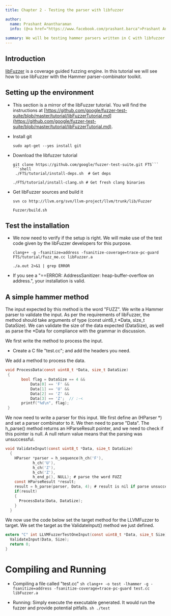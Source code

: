 ```yaml
---
title: Chapter 2 - Testing the parser with libfuzzer

author:
  name: Prashant Anantharaman
  info: (@<a href="https://www.facebook.com/prashant.barca">Prashant Anantharaman</a>)
  
summary: We will be testing hammer parsers written in C with libfuzzer to expose common C stack overflows, buffer overflows, memory leaks, etc.
---
```


## Introduction

[libFuzzer](https://github.com/google/fuzzer-test-suite/blob/master/tutorial/libFuzzerTutorial.md) is a coverage guided fuzzing engine. In this tutorial we will see how to use libFuzzer with the Hammer parser-combinator toolkit.

## Setting up the environment

- This section is a mirror of the libFuzzer tutorial. You will find the instructions at [https://github.com/google/fuzzer-test-suite/blob/master/tutorial/libFuzzerTutorial.md](https://github.com/google/fuzzer-test-suite/blob/master/tutorial/libFuzzerTutorial.md).

- Install git
  ```shell
  sudo apt-get --yes install git
  ```
- Download the libfuzzer tutorial
  ```shell
  git clone https://github.com/google/fuzzer-test-suite.git FTS```
  ```shell
   ./FTS/tutorial/install-deps.sh  # Get deps
   ```
  ```shell
  ./FTS/tutorial/install-clang.sh # Get fresh clang binaries
  ```
- Get libFuzzer sources and build it
  ```shell 
  svn co http://llvm.org/svn/llvm-project/llvm/trunk/lib/Fuzzer
  ```
  ```shell
  Fuzzer/build.sh
  ```

## Test the installation

- We now need to verify if the setup is right. We will make use of the test code given by the libFuzzer developers for this purpose.

   ```shell
   clang++ -g -fsanitize=address -fsanitize-coverage=trace-pc-guard FTS/tutorial/fuzz_me.cc libFuzzer.a
   ```
   ```shell
   ./a.out 2>&1 | grep ERROR
   ```

- If you see a "==ERROR: AddressSanitizer: heap-buffer-overflow on address.", your installation is valid.

## A simple hammer method

The input expected by this method is the word "FUZZ". We write a Hammer parser to validate the input. As per the requirements of libFuzzer, the method should take arguments of type (const uint8_t *Data, size_t DataSize). We can validate the size of the data expected (DataSize), as well as parse the *Data for compliance with the grammar in discussion.

We first write the method to process the input.

- Create a C file "test.cc"; and add the headers you need.

We add a method to process the data.

```c
void ProcessData(const uint8_t *Data, size_t DataSize)
 {       
   	   bool flag = DataSize == 4 &&
    	   Data[0] == 'F' &&
    	   Data[1] == 'U' &&
    	   Data[2] == 'Z' &&
    	   Data[3] == 'Z';  // :‑<
  	   printf("%d\n", flag);
 }
```

We now need to write a parser for this input. We first define an (HParser *) and set a parser combinator to it. We then need to parse "Data". The h_parse() method returns an HParseResult pointer, and we need to check if this pointer is null. A null return value means that the parsing was unsuccessful.

```c
void ValidateInput(const uint8_t *Data, size_t DataSize) 
  {
    HParser *parser = h_sequence(h_ch('F'),
    	    h_ch('U'),
            h_ch('Z'),
            h_ch('Z'),
            h_end_p(), NULL); # parse the word FUZZ
    const HParseResult *result;
    result = h_parse(parser, Data, 4); # result is nil if parse unsuccessful
    if(result)
    {
      ProcessData(Data, DataSize);
    }
  }
```

We now use the code below set the target method for the LLVMFuzzer to target. We set the target as the ValidateInput() method we just defined.

```c
extern "C" int LLVMFuzzerTestOneInput(const uint8_t *Data, size_t Size) {
  ValidateInput(Data, Size);
  return 0;
}
```

# Compiling and Running

- Compiling a file called "test.cc"
```sh clang++ -o test -lhammer -g -fsanitize=address -fsanitize-coverage=trace-pc-guard test.cc libFuzzer.a```

- Running: Simply execute the executable generated. It would run the fuzzer and provide potential pitfalls.
```sh ./test```

